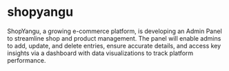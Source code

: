 # shopyangu
ShopYangu, a growing e-commerce platform, is developing an Admin Panel to streamline shop and product management. The panel will enable admins to add, update, and delete entries, ensure accurate details, and access key insights via a dashboard with data visualizations to track platform performance.
